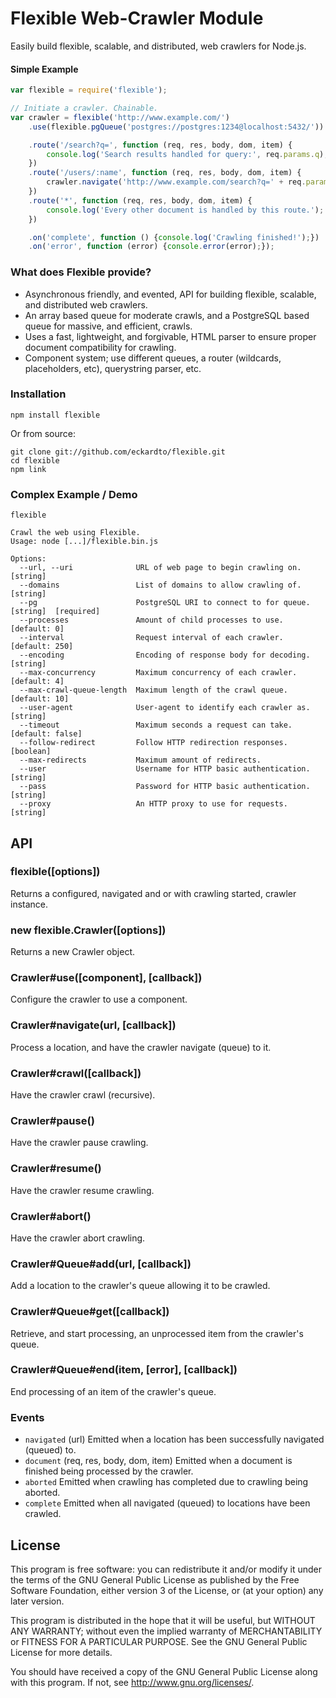 Flexible Web-Crawler Module
===========================

Easily build flexible, scalable, and distributed, web crawlers for Node.js.

#### Simple Example

```javascript
var flexible = require('flexible');

// Initiate a crawler. Chainable.
var crawler = flexible('http://www.example.com/')
    .use(flexible.pgQueue('postgres://postgres:1234@localhost:5432/'))

    .route('/search?q=', function (req, res, body, dom, item) {
        console.log('Search results handled for query:', req.params.q);
    })
    .route('/users/:name', function (req, res, body, dom, item) {
        crawler.navigate('http://www.example.com/search?q=' + req.params.name);
    })
    .route('*', function (req, res, body, dom, item) {
        console.log('Every other document is handled by this route.');
    })

    .on('complete', function () {console.log('Crawling finished!');})
    .on('error', function (error) {console.error(error);});

```
### What does Flexible provide?
* Asynchronous friendly, and evented, API for building flexible, scalable, and distributed web crawlers.
* An array based queue for moderate crawls, and a PostgreSQL based queue for massive, and efficient, crawls.
* Uses a fast, lightweight, and forgivable, HTML parser to ensure proper document compatibility for crawling.
* Component system; use different queues, a router (wildcards, placeholders, etc), querystring parser, etc.

### Installation

```
npm install flexible
```

Or from source:

```
git clone git://github.com/eckardto/flexible.git 
cd flexible
npm link
```

### Complex Example / Demo

```
flexible 

Crawl the web using Flexible.
Usage: node [...]/flexible.bin.js

Options:
  --url, --uri              URL of web page to begin crawling on.    [string]
  --domains                 List of domains to allow crawling of.    [string]
  --pg                      PostgreSQL URI to connect to for queue.  [string]  [required]
  --processes               Amount of child processes to use.        [default: 0]
  --interval                Request interval of each crawler.        [default: 250]
  --encoding                Encoding of response body for decoding.  [string]
  --max-concurrency         Maximum concurrency of each crawler.     [default: 4]
  --max-crawl-queue-length  Maximum length of the crawl queue.       [default: 10]
  --user-agent              User-agent to identify each crawler as.  [string]
  --timeout                 Maximum seconds a request can take.      [default: false]
  --follow-redirect         Follow HTTP redirection responses.       [boolean]
  --max-redirects           Maximum amount of redirects.           
  --user                    Username for HTTP basic authentication.  [string]
  --pass                    Password for HTTP basic authentication.  [string]
  --proxy                   An HTTP proxy to use for requests.       [string]
```

## API

### flexible([options])
Returns a configured, navigated and or with crawling started, crawler instance.

### new flexible.Crawler([options])
Returns a new Crawler object.

### Crawler#use([component], [callback])
Configure the crawler to use a component.

### Crawler#navigate(url, [callback])
Process a location, and have the crawler navigate (queue) to it.

### Crawler#crawl([callback])
Have the crawler crawl (recursive).

### Crawler#pause()
Have the crawler pause crawling.

### Crawler#resume()
Have the crawler resume crawling.

### Crawler#abort()
Have the crawler abort crawling.

### Crawler#Queue#add(url, [callback])
Add a location to the crawler's queue allowing it to be crawled.

### Crawler#Queue#get([callback])
Retrieve, and start processing, an unprocessed item from the crawler's queue.

### Crawler#Queue#end(item, [error], [callback])
End processing of an item of the crawler's queue.

### Events

* `navigated` (url)
Emitted when a location has been successfully navigated (queued) to.
* `document` (req, res, body, dom, item)
Emitted when a document is finished being processed by the crawler.
* `aborted`
Emitted when crawling has completed due to crawling being aborted.
* `complete`
Emitted when all navigated (queued) to locations have been crawled.

## License
This program is free software: you can redistribute it and/or modify
it under the terms of the GNU General Public License as published by
the Free Software Foundation, either version 3 of the License, or
(at your option) any later version.

This program is distributed in the hope that it will be useful,
but WITHOUT ANY WARRANTY; without even the implied warranty of
MERCHANTABILITY or FITNESS FOR A PARTICULAR PURPOSE.  See the
GNU General Public License for more details.

You should have received a copy of the GNU General Public License
along with this program.  If not, see <http://www.gnu.org/licenses/>.
